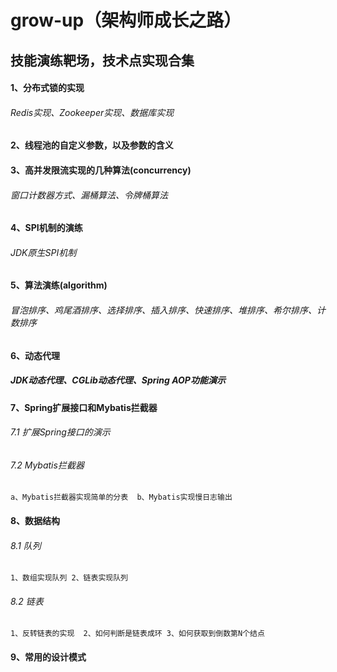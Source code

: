 # grow-up（架构师成长之路）
## 技能演练靶场，技术点实现合集
#### 1、分布式锁的实现
###### Redis实现、Zookeeper实现、数据库实现
#### 2、线程池的自定义参数，以及参数的含义
#### 3、高并发限流实现的几种算法(concurrency)
###### 窗口计数器方式、漏桶算法、令牌桶算法
#### 4、SPI机制的演练
###### JDK原生SPI机制
#### 5、算法演练(algorithm)
###### 冒泡排序、鸡尾酒排序、选择排序、插入排序、快速排序、堆排序、希尔排序、计数排序
#### 6、动态代理
##### JDK动态代理、CGLib动态代理、Spring AOP功能演示
#### 7、Spring扩展接口和Mybatis拦截器
###### 7.1 扩展Spring接口的演示
###### 7.2 Mybatis拦截器
`a、Mybatis拦截器实现简单的分表  b、Mybatis实现慢日志输出 `
#### 8、数据结构
###### 8.1 队列
`1、数组实现队列 2、链表实现队列`
###### 8.2 链表
`1、反转链表的实现  2、如何判断是链表成环 3、如何获取到倒数第N个结点`

#### 9、常用的设计模式

